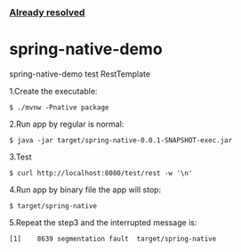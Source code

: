 ### [Already resolved](https://github.com/spring-projects-experimental/spring-native/issues/887)

# spring-native-demo
spring-native-demo test RestTemplate

1.Create the executable:
```shell
$ ./mvnw -Pnative package
```

2.Run app by regular is normal: 
```shell
$ java -jar target/spring-native-0.0.1-SNAPSHOT-exec.jar 
```

3.Test
```shell
$ curl http://localhost:8080/test/rest -w '\n'
```

4.Run app by binary file the app will stop: 
```shell
$ target/spring-native 
```

5.Repeat the step3 and the interrupted message is:
```
[1]    8639 segmentation fault  target/spring-native
```
